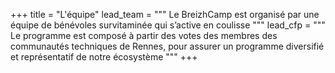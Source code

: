 +++
title = "L'équipe"
lead_team = """
    Le BreizhCamp est organisé par une équipe de bénévoles survitaminée qui s’active en coulisse
"""
lead_cfp = """
    Le programme est composé à partir des votes des membres des communautés techniques de Rennes, pour assurer un programme diversifié et représentatif de notre écosystème
"""
+++

